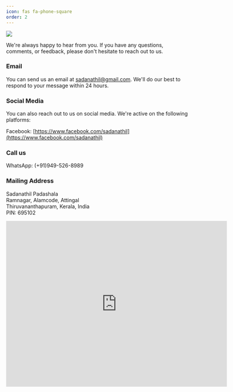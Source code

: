 ```yaml
---
icon: fas fa-phone-square
order: 2
---
```


<img src="https://ik.imagekit.io/sayxocvkst/sems/SADANATHIL_PADASHALA-web.png?ik-sdk-version=javascript-1.4.3&updatedAt=1676920349170">


We're always happy to hear from you. If you have any questions, comments, or feedback, please don't hesitate to reach out to us.

### Email
You can send us an email at [sadanathil@gmail.com](sadanathil@gmail.com). We'll do our best to respond to your message within 24 hours.

### Social Media
You can also reach out to us on social media. We're active on the following platforms:

Facebook: [https://www.facebook.com/sadanathil](https://www.facebook.com/sadanathil)

### Call us
WhatsApp: (+91)949-526-8989

### Mailing Address
Sadanathil Padashala\
Ramnagar, Alamcode, Attingal\
Thiruvananthapuram, Kerala, India\
PIN: 695102


<iframe src="https://www.google.com/maps/embed?pb=!1m18!1m12!1m3!1d1391.2872098775802!2d76.80299941790176!3d8.721336743476623!2m3!1f0!2f0!3f0!3m2!1i1024!2i768!4f13.1!3m3!1m2!1s0x3b05e9c73dd528f9%3A0x8322a0b851a81331!2sSadanathil%20Padashala%20(SEMS)%20Center%20for%20elementary%20education%20%26%20research!5e0!3m2!1sen!2sca!4v1677112329480!5m2!1sen!2sca" width="600" height="450" style="border:0;" allowfullscreen="" loading="lazy" referrerpolicy="no-referrer-when-downgrade"></iframe>